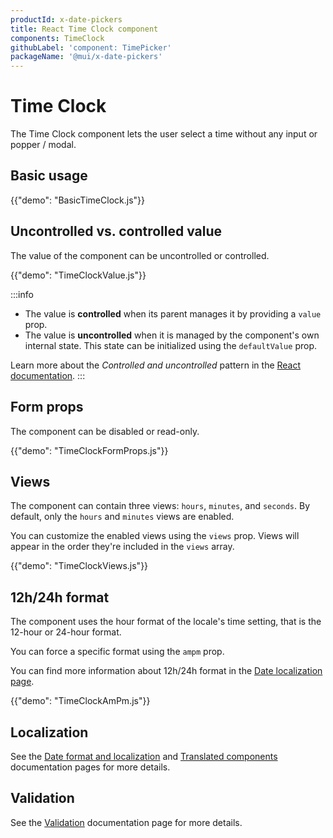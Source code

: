 ```yaml
---
productId: x-date-pickers
title: React Time Clock component
components: TimeClock
githubLabel: 'component: TimePicker'
packageName: '@mui/x-date-pickers'
---
```


# Time Clock

<p class="description">The Time Clock component lets the user select a time without any input or popper / modal.</p>

## Basic usage

{{"demo": "BasicTimeClock.js"}}

## Uncontrolled vs. controlled value

The value of the component can be uncontrolled or controlled.

{{"demo": "TimeClockValue.js"}}

:::info

- The value is **controlled** when its parent manages it by providing a `value` prop.
- The value is **uncontrolled** when it is managed by the component's own internal state. This state can be initialized using the `defaultValue` prop.

Learn more about the _Controlled and uncontrolled_ pattern in the [React documentation](https://react.dev/learn/sharing-state-between-components#controlled-and-uncontrolled-components).
:::

## Form props

The component can be disabled or read-only.

{{"demo": "TimeClockFormProps.js"}}

## Views

The component can contain three views: `hours`, `minutes`, and `seconds`.
By default, only the `hours` and `minutes` views are enabled.

You can customize the enabled views using the `views` prop.
Views will appear in the order they're included in the `views` array.

{{"demo": "TimeClockViews.js"}}

## 12h/24h format

The component uses the hour format of the locale's time setting, that is the 12-hour or 24-hour format.

You can force a specific format using the `ampm` prop.

You can find more information about 12h/24h format in the [Date localization page](/x/react-date-pickers/adapters-locale/#meridiem-12h-24h-format).

{{"demo": "TimeClockAmPm.js"}}

## Localization

See the [Date format and localization](/x/react-date-pickers/adapters-locale/) and [Translated components](/x/react-date-pickers/localization/) documentation pages for more details.

## Validation

See the [Validation](/x/react-date-pickers/validation/) documentation page for more details.
